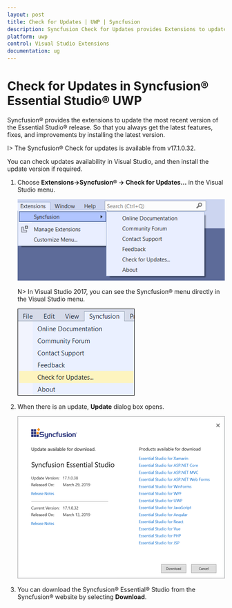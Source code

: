 ```yaml
---
layout: post
title: Check for Updates | UWP | Syncfusion
description: Syncfusion Check for Updates provides Extensions to update most recent version of the Essential Studio® release.
platform: uwp
control: Visual Studio Extensions
documentation: ug
---
```


# Check for Updates in Syncfusion® Essential Studio® UWP

Syncfusion® provides the extensions to update the most recent version of the Essential Studio® release. So that you always get the latest features, fixes, and improvements by installing the latest version.

I> The Syncfusion® Check for updates is available from v17.1.0.32.

You can check updates availability in Visual Studio, and then install the update version if required.

1. Choose **Extensions->Syncfusion® -> Check for Updates…** in the Visual Studio menu.

   ![Syncfusion check for updates menu](Check-for-Updates_images/Check-for-Updates_images-img1-latest.png)

   N> In Visual Studio 2017, you can see the Syncfusion® menu directly in the Visual Studio menu.

   ![Syncfusion check for updates menu](Check-for-Updates_images/Check-for-Updates_images-img1.png)
   
2. When there is an update, **Update** dialog box opens.

   ![Syncfusion check for updates wizard](Check-for-Updates_images/Check-for-Updates_images-img2.png)

3. You can download the Syncfusion® Essential® Studio from the Syncfusion® website by selecting **Download**.
